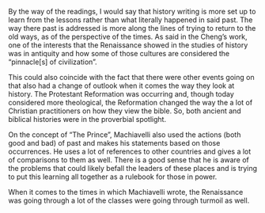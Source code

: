 By the way of the readings, I would say that history writing is more set up to learn from the lessons rather than what literally happened in said past. The way there past is addressed is more along the lines of trying to return to the old ways, as of the perspective of the times. As said in the Cheng’s work, one of the interests that the Renaissance showed in the studies of history was in antiquity and how some of those cultures are considered the “pinnacle[s] of civilization”.

This could also coincide with the fact that there were other events going on that also had a change of outlook when it comes the way they look at history. The Protestant Reformation was occurring and, though today considered more theological, the Reformation changed the way the a lot of Christian practitioners on how they view the bible. So, both ancient and biblical histories were in the proverbial spotlight.

On the concept of “The Prince”, Machiavelli also used the actions (both good and bad) of past and makes his statements based on those occurrences. He uses a lot of references to other countries and gives a lot of comparisons to them as well. There is a good sense that he is aware of the problems that could likely befall the leaders of these places and is trying to put this learning all together as a rulebook for those in power.

When it comes to the times in which Machiavelli wrote, the Renaissance was going through a lot of the classes were going through turmoil as well.
